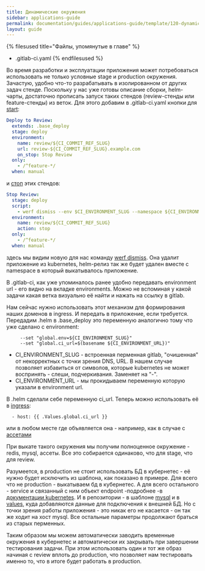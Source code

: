 ```yaml
---
title: Динамические окружения
sidebar: applications-guide
permalink: documentation/guides/applications-guide/template/120-dynamicenvs.html
layout: guide
---
```


{% filesused title="Файлы, упомянутые в главе" %}
- .gitlab-ci.yaml
{% endfilesused %}

Во время разработки и эксплуатации приложения может потребоваться использовать не только условные stage и production окружения. Зачастую, удобно что-то разрабатывать в изолированном от других задач стенде.
Поскольку у нас уже готовы описание сборки, helm-чарты, достаточно прописать запуск таких стендов (review-стенды или feature-стенды) из веток. Для этого добавим в .gitlab-ci.yaml кнопки для [start](gitlab-java-springboot-files/05-demo-complete/.gitlab-ci.yaml:62-71):

```yaml
Deploy to Review:
  extends: .base_deploy
  stage: deploy
  environment:
    name: review/${CI_COMMIT_REF_SLUG}
    url: review-${CI_COMMIT_REF_SLUG}.example.com
    on_stop: Stop Review
  only:
    - /^feature-*/
  when: manual
```

и [стоп](gitlab-java-springboot-files/05-demo-complete/.gitlab-ci.yaml:73-82) этих стендов:
```yaml
Stop Review:
  stage: deploy
  script:
    - werf dismiss --env $CI_ENVIRONMENT_SLUG --namespace ${CI_ENVIRONMENT_SLUG} --with-namespace
  environment:
    name: review/${CI_COMMIT_REF_SLUG}
    action: stop
  only:
    - /^feature-*/
  when: manual
```

здесь мы видим новую для нас команду [werf dismiss](https://werf.io/documentation/cli/main/dismiss.html). Она удалит приложение из kubernetes, helm-релиз так же будет удален вместе с namespace в который выкатывалось приложение.

В .gitlab-ci, как уже упоминалось ранее удобно передавать environment url - его видно на вкладке environments. Можно не вспоминая у какой задачи какая ветка визуально её найти и нажать на ссылку в gitlab.

Нам сейчас нужно использовать этот механизм для формирования наших доменов в ingress. И передать в приложение, если требуется.
Передадим .helm в .base_deploy это переменную аналогично тому что уже сделано с environment:


```
     --set "global.env=${CI_ENVIRONMENT_SLUG}"
     --set "global.ci_url=$(basename ${CI_ENVIRONMENT_URL})"

```

* CI_ENVIRONMENT_SLUG - встроенная перменная gitlab, "очишенная" от некорректных с точки зрения DNS, URL. В нашем случае позволяет избавиться от символов, которые kubernetes не может воспринять - слеши, подчеркивания. Заменяет на "-".
* CI_ENVIRONMENT_URL - мы прокидываем переменную которую указали в environment url.

В .helm сделали себе переменную ci_url. Теперь можно использовать её в [ingress](gitlab-java-springboot-files/05-demo-complete/.helm/templates/90-ingress.yaml:10):

```
  - host: {{ .Values.global.ci_url }}
```

или в любом месте где объявляется она - например, как в случае с [ассетами](gitlab-java-springboot-files/05-demo-complete/.helm/templates/01-cm.yaml:19)

При выкате такого окружения мы получим полноценное окружение - redis, mysql, ассеты. Все это собирается одинаково, что для stage, что для review. 

Разумеется, в production не стоит использовать БД в кубернетес - её нужно будет исключить из шаблона, как показано в примере. Для всего что не production - выкатываем бд в кубернетес. А для всего остального - service и связанный с ним объект endpoint -подробнее -в [документации kubernetes](https://kubernetes.io/docs/concepts/services-networking/service/). И в репозитории - в шаблоне [mysql](gitlab-java-springboot-files/05-demo-complete/.helm/templates/20-mysql.yaml:54-78) и в [values](gitlab-java-springboot-files/05-demo-complete/.helm/values.yaml:18-21), куда добавляются данные для подключения к внешней БД. Но с точки зрения работы приложения - это никак его не касается - он так же ходит на хост mysql. Все остальные параметры продолжают браться из старых перменных.

Таким образом мы можем автоматически заводить временные окружения в кубернетес и автоматически их закрывать при завершении тестирования задачи. При этом использовать один и тот же образ начиная с review вплоть до production, что позволяет нам тестировать именно то, что в итоге будет работать в production.
